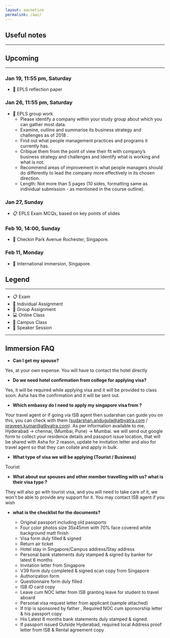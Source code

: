```yaml
---
layout: aacnotice
permalink: /aac/
---
```


## Useful notes

----

## Upcoming

----

### Jan 19, 11:55 pm, Saturday
* :bust_in_silhouette: EPLS reflection paper

### Jan 26,  11:55 pm, Saturday
* :busts_in_silhouette: EPLS group work
  * Please identify a company within your study group about which you can gather most data.
  * Examine, outline and summarise its business strategy and challenges as of 2018 .
  * Find out what people management practices and programs it currently has.
  * Critique them from the point of view their fit with company’s business strategy and challenges and Identify what is working and what is not.
  * Recommend areas of improvement in what people managers should do differently to lead the company more effectively in its chosen direction. 
  * Length: Not more than  5 pages (10 sides, formatting same as individual submission - as mentioned in the course outline).

### Jan 27, Sunday
* :clipboard: EPLS Exam MCQs, based on key points of slides

### Feb 10, 14:00, Sunday
* :school: Checkin Park Avenue Rochester, Singapore.

### Feb 11, Monday
* :school: International immersion, Singapore.


## Legend

----
* :clipboard: Exam
* :bust_in_silhouette: Individual Assignment
* :busts_in_silhouette: Group Assignment
* :computer: Online Class
* :school: Campus Class
* :microphone: Speaker Session

-----
## Immersion FAQ

- **Can I get my spouse?**
  
 Yes, at your own expense. You will have to contact the hotel directly

- **Do we need hotel confirmation from college for applying visa?**

 Yes, it will be required while applying visa and it will be provided to class soon. Asha has the confirmation and it will be sent out.

 - **Which embassy do I need to apply my singapore visa from ?**

Your travel agent or if going via ISB agent then sudarshan can guide you on this, you can check with them (sudarshan.andugula@atbyatra.com / praveen.kumar@atbyatra.com). As per information available to me, Hyderabad -> chennai, (Mumbai, Pune) -> Mumbai. we will send out google form to collect your residence details and passport issue location, that will be shared with Asha for 2 reason, update he invitation letter and also for travel agent so that they can collate and apply in bulk.

- **What type of visa we will be applying (Tourist / Business)**

Tourist

 - **What about our spouses and other member travelling with us? what is their visa type ?**

They will also go with tourist visa, and you will need to take care of it, we won't be able to provide any support for it. You may contact ISB agent if you wish

- **what is the checklist for the documents?**

  * Original passport including old passports
  *    Four color photos size 35x45mm with 70% face covered white background matt finish
  *    Visa form duly filled & signed
  *    Return air ticket
  *    Hotel stay in Singapore/Campus address/Stay address
  *    Personal bank statements duly stamped & signed by banker for latest 6 months
  *    Invitation letter from Singapore
  *    V39 form duly completed & signed scan copy from Singapore 
  *    Authorization form
  *    Questionnaire form duly filled
  *    ISB ID card copy
  *    Leave cum NOC letter from ISB granting leave for student to travel aboard
  *    Personal visa request letter from applicant (sample attached)
  *    If trip is sponsored by father , Required NOC cum sponsorship letter & his passport copy
  *    His Latest 6 months bank statements duly stamped & signed.
  *    If passport issued Outside Hyderabad, required local Address proof letter from ISB & Rental agreement copy 
